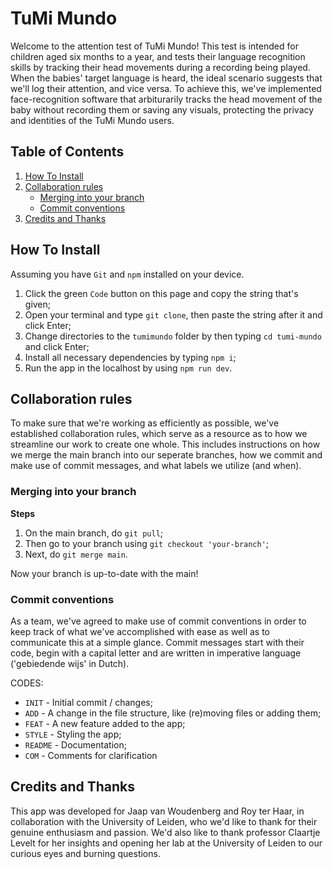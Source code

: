 # TuMi Mundo
Welcome to the attention test of TuMi Mundo! This test is intended for children aged six months to a year, and tests their language recognition skills by tracking their head movements during a recording being played. When the babies' target language is heard, the ideal scenario suggests that we'll log their attention, and vice versa. To achieve this, we've implemented face-recognition software that arbiturarily tracks the head movement of the baby without recording them or saving any visuals, protecting the privacy and identities of the TuMi Mundo users.

## Table of Contents

1. [How To Install](#how-to-install)
2. [Collaboration rules](#collaboration-rules)
    - [Merging into your branch](#merging-into-your-branch)
    - [Commit conventions](#commit-conventions)
3. [Credits and Thanks](#credits-and-thanks)

## How To Install

Assuming you have `Git` and `npm` installed on your device.
1. Click the green `Code` button on this page and copy the string that's given;
2. Open your terminal and type `git clone`, then paste the string after it and click Enter;
3. Change directories to the `tumimundo` folder by then typing `cd tumi-mundo` and click Enter;
4. Install all necessary dependencies by typing `npm i`;
4. Run the app in the localhost by using `npm run dev`.

## Collaboration rules
To make sure that we're working as efficiently as possible, we've established collaboration rules, which serve as a resource as to how we streamline our work to create one whole. This includes instructions on how we merge the main branch into our seperate branches, how we commit and make use of commit messages, and what labels we utilize (and when). 

### Merging into your branch

**Steps**

1. On the main branch, do `git pull`;
2. Then go to your branch using `git checkout 'your-branch'`;
3. Next, do `git merge main`.

Now your branch is up-to-date with the main!

### Commit conventions
As a team, we've agreed to make use of commit conventions in order to keep track of what we've accomplished with ease as well as to communicate this at a simple glance. Commit messages start with their code, begin with a capital letter and are written in imperative language ('gebiedende wijs' in Dutch).

CODES:
- `INIT` - Initial commit / changes;
- `ADD` - A change in the file structure, like (re)moving files or adding them;
- `FEAT` - A new feature added to the app;
- `STYLE` - Styling the app;
- `README` - Documentation;
- `COM` - Comments for clarification

## Credits and Thanks
This app was developed for Jaap van Woudenberg and Roy ter Haar, in collaboration with the University of Leiden, who we'd like to thank for their genuine enthusiasm and passion. We'd also like to thank professor Claartje Levelt for her insights and opening her lab at the University of Leiden to our curious eyes and burning questions. 
